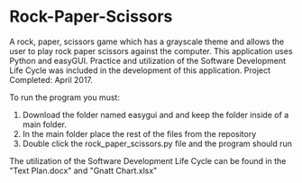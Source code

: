 # Rock-Paper-Scissors
A rock, paper, scissors game which has a grayscale theme and allows the user to play rock paper scissors against the computer. This application uses Python and easyGUI. Practice and utilization of the Software Development Life Cycle was included in the development of this application. Project Completed: April 2017.

To run the program you must:
1. Download the folder named easygui and and keep the folder inside of a main folder.
2. In the main folder place the rest of the files from the repository 
3. Double click the rock_paper_scissors.py file and the program should run

The utilization of the Software Development Life Cycle can be found in the "Text Plan.docx" and "Gnatt Chart.xlsx"
